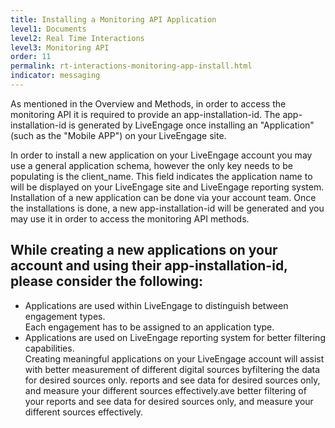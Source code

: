 ```yaml
---
title: Installing a Monitoring API Application 
level1: Documents
level2: Real Time Interactions
level3: Monitoring API
order: 11
permalink: rt-interactions-monitoring-app-install.html
indicator: messaging
---
```


As mentioned in the Overview and Methods, in order to access the monitoring API it is required to provide an app-installation-id. 
The app-installation-id is generated by LiveEngage once installing an "Application" (such as the "Mobile APP") on your LiveEngage site.

In order to install a new application on your LiveEngage account you may use a general application schema, however the only key needs to be populating is the client_name. 
This field indicates the application name to will be displayed on your LiveEngage site and LiveEngage reporting system.
Installation of a new application can be done via your account team.
Once the installations is done, a new app-installation-id will be generated and you may use it in order to access the monitoring API methods.

## While creating a new applications on your account and using their app-installation-id, please consider the following:
* Applications are used within LiveEngage to distinguish between engagement types.</br>Each engagement has to be assigned to an application type.
* Applications are used on LiveEngage reporting system for better filtering capabilities.</br>Creating meaningful applications on your LiveEngage account will assist with better measurement of different digital sources byfiltering the data for desired sources only. reports and see data for desired sources only, and measure your different sources effectively.ave better filtering of your reports and see data for desired sources only, and measure your different sources effectively.

